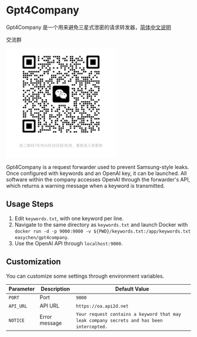 # Gpt4Company

Gpt4Company 是一个用来避免三星式泄密的请求转发器，[简体中文说明](README.CN.md)

交流群

![用户群](./group.jpg)

Gpt4Company is a request forwarder used to prevent Samsung-style leaks. Once configured with keywords and an OpenAI key, it can be launched. All software within the company accesses OpenAI through the forwarder's API, which returns a warning message when a keyword is transmitted.

## Usage Steps

1. Edit `keywords.txt`, with one keyword per line.
2. Navigate to the same directory as `keywords.txt` and launch Docker with `docker run -d -p 9000:9000 -v ${PWD}/keywords.txt:/app/keywords.txt easychen/gpt4company`.
3. Use the OpenAI API through `localhost:9000`.

## Customization

You can customize some settings through environment variables.


| Parameter | Description | Default Value |
| --- | --- | --- |
| `PORT` | Port | `9000` |
| `API_URL` | API URL | `https://oa.api2d.net` |
| `NOTICE` | Error message | `Your request contains a keyword that may leak company secrets and has been intercepted.` |